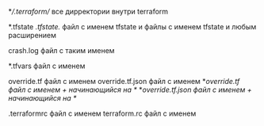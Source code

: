 **/.terraform/* все дирректории внутри terraform

*.tfstate
*.tfstate.*  файл с именем tfstate и файлы с именем tfstate и любым расширением

crash.log  файл с таким именем

*.tfvars файл с именем

override.tf файл с именем
override.tf.json файл с именем
*_override.tf файл с именем + начинающийся на *_
*_override.tf.json файл с именем + начинающийся на *_

.terraformrc файл с именем
terraform.rc файл с именем

